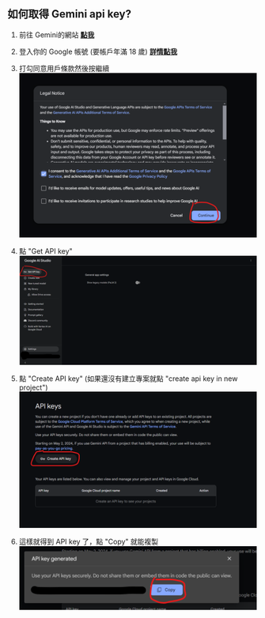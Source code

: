 ## 如何取得 Gemini api key?

1. 前往 Gemini的網站 [**點我**](<https://makersuite.google.com/>)

2. 登入你的 Google 帳號 (要帳戶年滿 18 歲) [**詳情點我**](<https://ai.google.dev/available_regions?hl=zh-tw>)

3. 打勾同意用戶條款然後按繼續
![圖1](../images/1.png)

4. 點 "Get API key"
![圖2](../images/2.png)

5. 點 "Create API key" (如果還沒有建立專案就點 "create api key in new project")
![圖3](../images/3.png)

6. 這樣就得到 API key 了，點 "Copy" 就能複製
![圖4](../images/4.png)